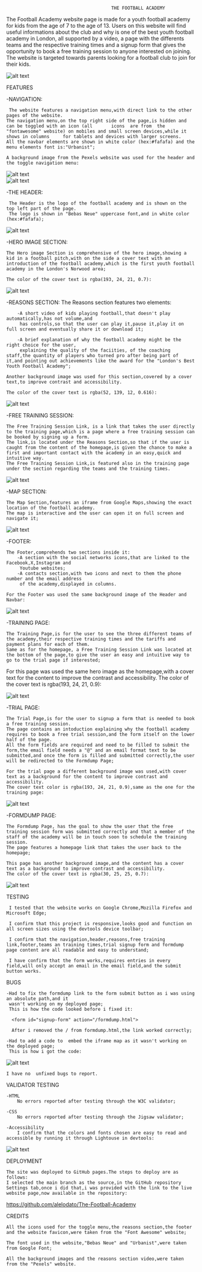                                            THE FOOTBALL ACADEMY

The Football Academy website page is made for
a youth football academy for kids from the age 
of 7 to the age of 13.
Users on this website will find useful informations
about the club and why is one of the best youth
football academy in London, all supported by a 
video, a page with the differents teams and the
respective training times and a signup form that
gives the opportunity to book a free training 
session to anyone interested on joining.
The website is targeted towards parents looking
for a football club to join for their kids.

![alt text](assets/images/the-fa-responsive-design.webp)

FEATURES

-NAVIGATION:

     The website features a navigation menu,with direct link to the other pages of the website.
    The navigation menu,on the top right side of the page,is hidden and can be toggled with an icon (all       icons  are from  the "fontawesome" website) on mobiles and small screen devices,while it shows in columns     for tablets and devices with larger screens.  
    All the navbar elements are shown in white color (hex:#fafafa) and the menu elements font is:"Urbanist";

    A background image from the Pexels website was used for the header and the toggle navigation menu:

  ![alt text](assets/images/menu-icon-screenshot.webp)  
  ![alt text](assets/images/menu-screenshot.webp)

-THE HEADER:

     The Header is the logo of the football academy and is shown on the top left part of the page.
     The logo is shown in "Bebas Neue" uppercase font,and in white color (hex:#fafafa); 
     
![alt text](assets/images/logo-screenshot.png)

-HERO IMAGE SECTION:

    The Hero image Section is comprehensive of the hero image,showing a kid in a football pitch,with on the side a cover text with an introduction of the football academy,which is the first youth football academy in the London's Norwood area;  

    The color of the cover text is rgba(193, 24, 21, 0.7):
 
![alt text](assets/images/hero-screenshot.webp)

-REASONS SECTION:
    The Reasons section features two elements:

        -A short video of kids playing football,that doesn't play automatically,has not volume,and 
         has controls,so that the user can play it,pause it,play it on full screen and eventually share it or download it;
      
        -A brief explanation of why the football academy might be the right choice for the user,
         explaining the quality of the faciities, of the coaching staff,the quantity of players who turned pro after being part of it,and pointing out achievements like the award for the "London's Best Youth Football Academy";

    Another background image was used for this section,covered by a cover text,to improve contrast and accessibility.

    The color of the cover text is rgba(52, 139, 12, 0.616):

![alt text](assets/images/reasons-screenshot.webp)   

-FREE TRAINING SESSION:

    The Free Training Session Link, is a link that takes the user directly to the training page,which is a page where a free training session can be booked by signing up a form.
    The link,is located under the Reasons Section,so that if the user is caught from the content of the homepage,is given the chance to make a first and important contact with the academy in an easy,quick and intuitive way.
    The Free Training Session Link,is featured also in the training page under the section regarding the teams and the training times.

![alt text](assets/images/free-training-screenshot.webp)

-MAP SECTION:

    The Map Section,features an iframe from Google Maps,showing the exact location of the football academy.
    The map is interactive and the user can open it on full screen and navigate it;

![alt text](assets/images/map-screenshot.webp)

-FOOTER:

    The Footer,comprehends two sections inside it: 
        -A section with the social networks icons,that are linked to the Facebook,X,Instagram and 
         Youtube websites;
        -A contacts section,with two icons and next to them the phone number and the email address 
         of the academy,displayed in columns.

    For the Footer was used the same background image of the Header and Navbar:

![alt text](assets/images/footer-screenshot.webp)

-TRAINING PAGE:

    The Training Page,is for the user to see the three different teams of the academy,their respective training times and the tariffs and payment plans for each of them.
    Same as for the homepage, a Free Training Session Link was located at the bottom of the page,to give the user an easy and intuitive way to go to the trial page if interested;

For this page was used the same hero image as the homepage,with a cover text for the content to improve the contrast and accessibility.
The color of the cover text is rgba(193, 24, 21, 0.9):

![alt text](assets/images/training-screenshot.webp)

-TRIAL PAGE:

    The Trial Page,is for the user to signup a form that is needed to book a free training session.
    The page contains an intoduction explaining why the football academy requires to book a free trial session,and the form itself on the lower half of the page.
    All the form fields are required and need to be filled to submit the form,the email field needs a "@" and an email format text to be submitted,and once the form is filled and submitted correctly,the user will be redirected to the Formdump Page;

    For the trial page a different background image was used,with cover text as a background for the content to improve contrast and accessibility.
    The cover text color is rgba(193, 24, 21, 0.9),same as the one for the training page:

![alt text](assets/images/trial-screenshot.webp)

-FORMDUMP PAGE:
 
    The Formdump Page, has the goal to show the user that the free training session form was submitted correctly and that a member of the staff of the academy will be in touch soon to schedule the training session.
    The page features a homepage link that takes the user back to the homepage;

    This page has another background image,and the content has a cover text as a background to improve contrast and accessibility.
    The color of the cover text is rgba(30, 25, 25, 0.7):

![alt text](assets/images/formdump-screenshot.webp)

TESTING

     I tested that the website works on Google Chrome,Mozilla Firefox and Microsoft Edge;

     I confirm that this project is responsive,looks good and function on all screen sizes using the devtools device toolbar;

     I confirm that the navigation,header,reasons,free training link,footer,teams an training times,trial signup form and formdump page content are all readable and easy to understand;

     I have confirm that the form works,requires entries in every field,will only accept an email in the email field,and the submit button works.

BUGS

    -Had to fix the formdump link to the form submit button as i was using an absolute path,and it 
     wasn't working on my deployed page;
     This is how the code looked before i fixed it:

      <form id="signup-form" action="/formdump.html">

      After i removed the / from formdump.html,the link worked correctly;

    -Had to add a code to  embed the iframe map as it wasn't working on the deployed page;
     This is how i got the code:

![alt text](assets/images/embed-map-screenshot.webp)

    I have no  unfixed bugs to report.

VALIDATOR TESTING

    -HTML
        No errors reported after testing through the W3C validator;

    -CSS 
        No errors reported after testing through the Jigsaw validator;

    -Accessibility
        I confirm that the colors and fonts chosen are easy to read and accessible by running it through Lightouse in devtools:

![alt text](assets/images/lightouse-report.webp)      

DEPLOYMENT

    The site was deployed to GitHub pages.The steps to deploy are as follows:
    I selected the main branch as the source,in the GitHub repository Settings tab,once i did that,i was provided with the link to the live website page,now available in the repository:
https://github.com/alelodato/The-Football-Academy

CREDITS
    
    All the icons used for the toggle menu,the reasons section,the footer and the website favicon,were taken from the "Font Awesome" website;

    The font used in the website,"Bebas Neue" and "Urbanist",were taken from Google Font;

    All the background images and the reasons section video,were taken from the "Pexels" website.





   

    

    


